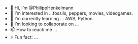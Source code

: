 - 👋 Hi, I’m @PhilippHenkelmann
- 👀 I’m interested in ...fossils, peppers, movies, videogames.
- 🌱 I’m currently learning ... AWS, Python.
- 💞️ I’m looking to collaborate on ...
- 📫 How to reach me ...
- ⚡ Fun fact: ...

<!---
PhilippHenkelmann/PhilippHenkelmann is a ✨ special ✨ repository because its `README.md` (this file) appears on your GitHub profile.
You can click the Preview link to take a look at your changes.
--->
